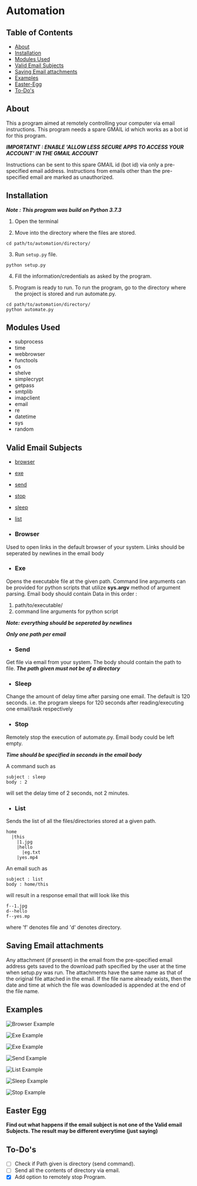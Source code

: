 # Automation
## Table of Contents
* [About](#about)
* [Installation](#installation)
* [Modules Used](#modules-used)
* [Valid Email Subjects](#valid-email-subjects)
* [Saving Email attachments](#savig-email-attachments)
* [Examples](#examples)
* [Easter-Egg](#easter-egg)
* [To-Do's](#to-dos)

## About
This a program aimed at remotely controlling your computer via email instructions.
This program needs a spare GMAIL id which works as a bot id for this program.

***IMPORTATNT : ENABLE 'ALLOW LESS SECURE APPS TO ACCESS YOUR ACCOUNT' IN THE GMAIL ACCOUNT***

Instructions can be sent to this spare GMAIL id (bot id) via only a pre-specified email address.
Instructions from emails other than the pre-specified email are marked as unauthorized.

## Installation
***Note : This program was build on Python 3.7.3***
1. Open the terminal

2. Move into the directory where the files are stored.
```
cd path/to/automation/directory/
```

3. Run `setup.py` file.
```
python setup.py
```

4. Fill the information/credentials as asked by the program.

5. Program is ready to run. To run the program, go to the directory where the project is stored
and run automate.py.
```
cd path/to/automation/directory/
python automate.py
```
## Modules Used
* subprocess
* time
* webbrowser
* functools
* os
* shelve
* simplecrypt
* getpass
* smtplib
* imapclient
* email
* re
* datetime
* sys
* random

## Valid Email Subjects
* [browser](#browser)
* [exe](#exe)
* [send](#send)
* [stop](#stop)
* [sleep](#sleep)
* [list](#list)

* ### Browser
Used to open links in the default browser of your system.
Links should be seperated by newlines in the email body

* ### Exe
Opens the executable file at the given path.
Command line arguments can be provided for python scripts that utilize **sys.argv** method of argument parsing.
Email body should contain Data in this order :
1. path/to/executable/
2. command line arguments for python script

***Note: everything should be seperated by newlines***

***Only one path per email***

* ### Send
Get file via email from your system.
The body should contain the path to file.
***The path given must not be of a directory***

* ### Sleep
Change the amount of delay time after parsing one email.
The default is 120 seconds.
i.e. the program sleeps for 120 seconds after reading/executing one email/task respectively

* ### Stop
Remotely stop the execution of automate.py.
Email body could be left empty.

***Time should be specified in seconds in the email body***

A command such as
``` 
subject : sleep
body : 2
```
will set the delay time of 2 seconds, not 2 minutes.

* ### List
Sends the list of all the files/directories stored at a given path.
```
home
  |this
    |1.jpg
    |hello
      |eg.txt
    |yes.mp4
```
An email such as
```
subject : list
body : home/this
```
will result in a response email that will look like this

```
f--1.jpg
d--hello
f--yes.mp
```
where 'f' denotes file and 'd' denotes directory.

## Saving Email attachments
Any attachment (if present) in the email from the pre-specified email address gets saved to the download path
specified by the user at the time when setup.py was run.
The attachments have the same name as that of the original file attached in the email.
If the file name already exists, then the date and time at which the file was downloaded is appended at the end of
the file name.

## Examples

![Browser Example](https://github.com/sethiojas/readme_images/blob/master/automation/browser.png)

![Exe Example](https://github.com/sethiojas/readme_images/blob/master/automation/exe1.png)

![Exe Example](https://github.com/sethiojas/readme_images/blob/master/automation/exe2.png)

![Send Example](https://github.com/sethiojas/readme_images/blob/master/automation/send.png)

![List Example](https://github.com/sethiojas/readme_images/blob/master/automation/list.png)

![Sleep Example](https://github.com/sethiojas/readme_images/blob/master/automation/sleep.png)

![Stop Example](https://github.com/sethiojas/readme_images/blob/master/automation/stop.png)

## Easter Egg
**Find out what happens if the email subject is not one of the Valid email Subjects. The result may be different everytime
(just saying)**

## To-Do's
* [ ] Check if Path given is directory \(send command\).
* [ ] Send all the contents of directory via email.
* [x] Add option to remotely stop Program.
